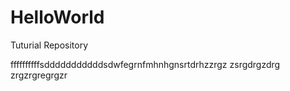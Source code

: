 # HelloWorld
Tuturial Repository 


ffffffffffsdddddddddddsdwfegrnfmhnhgnsrtdrhzzrgz
zsrgdrgzdrg
zrgzrgregrgzr
